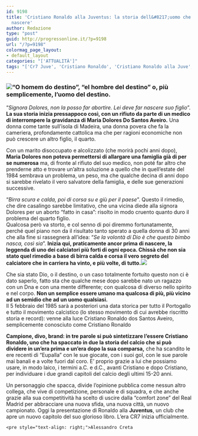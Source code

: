 ```yaml
---
id: 9198
title: 'Cristiano Ronaldo alla Juventus: la storia dell&#8217;uomo che non doveva
  nascere'
author: Redazione
type: "post"
guid: http://progressonline.it/?p=9198
url: "/?p=9198"
colormag_page_layout:
- default_layout
categories: "['ATTUALITÀ']"
tags: "['Cr7 Juve', 'Cristiano Ronaldo', 'Cristiano Ronaldo alla Juve', 'Juve', 'Juventus', 'presentazione Cristiano Ronaldo', 'Ronaldo', 'Ronaldo Juventus']"
---
```


### ![](https://progressonline.it/wp-content/uploads/2018/07/Cristiano-Ronaldo-Juventus-640x640-300x300.jpg)“O homem do destino”, “el hombre del destino” o, più semplicemente, l’uomo del destino.

“*Signora Dolores, non la posso far abortire. Lei deve far nascere suo figlio*”. **La sua storia inizia pressappoco così, con un rifiuto da parte di un medico di interrompere la gravidanza di Maria Dolores Do Santos Aveiro.** Una donna come tante sull’isola di Madeira, una donna povera che fa la cameriera, profondamente cattolica ma che per ragioni economiche non può crescere un altro figlio, il quarto.

Con un marito disoccupato e alcolizzato (che morirà pochi anni dopo), **Maria Dolores non poteva permettersi di allargare una famiglia già di per se numerosa** ma, di fronte al rifiuto del suo medico, non poté far altro che prenderne atto e trovare un’altra soluzione a quello che in quell’estate del 1984 sembrava un problema, un peso, ma che qualche decina di anni dopo si sarebbe rivelato il vero salvatore della famiglia, e delle sue generazioni successive.

“*Birra scura e calda, poi di corsa su e giù per il paese*”. Questo il rimedio, che dire casalingo sarebbe limitativo, che una vicina diede alla signora Dolores per un aborto “fatto in casa”: risolto in modo cruento quanto duro il problema del quarto figlio.  
Qualcosa però va storto, e col senno di poi diremmo fortunatamente, perché quel piano non da il risultato tanto sperato a quella donna di 30 anni che alla fine si rassegnerà all’idea: “*Se la volontà di Dio è che questo bimbo nasca, così sia*”. **Inizia qui, praticamente ancor prima di nascere, la leggenda di uno dei calciatori più forti di ogni epoca. Chissà che non sia stato quel rimedio a base di birra calda e corsa il vero segreto del calciatore che in carriera ha vinto, e più volte, di tutto.![](https://progressonline.it/wp-content/uploads/2018/07/cristiano-ronaldo-juventus-inline-300x225.jpg)**

Che sia stato Dio, o il destino, o un caso totalmente fortuito questo non ci è dato saperlo, fatto sta che qualche mese dopo sarebbe nato un ragazzo con un Dna e con una mente differente; con qualcosa di diverso nello spirito e nel corpo. **Non un semplice essere umano ma qualcosa di più, più vicino ad un semidio che ad un uomo qualsiasi.**  
Il 5 febbraio del 1985 sarà a posteriori una data storica per tutto il Portogallo e tutto il movimento calcistico (lo stesso movimento di cui avrebbe riscritto storia e record): venne alla luce Cristiano Ronaldo dos Santos Aveiro, semplicemente conosciuto come Cristiano Ronaldo

**Campione, divo, brand: in tre parole si può sintetizzare l’essere Cristiano Ronaldo, uno che ha spaccato in due la storia del calcio che si può dividere in un’era prima e un’era dopo la sua comparsa,** che ha scandito le ere recenti di “Eupalla” con le sue giocate, con i suoi gol, con le sue parole mai banali e a volte fuori dal coro. E’ proprio grazie a lui che possiamo usare, in modo laico, i termini a.C. e d.C., avanti Cristiano e dopo Cristiano, per individuare i due grandi capitoli del calcio degli ultimi 15-20 anni.

Un personaggio che spacca, divide l’opinione pubblica come nessun altro collega, che vive di competizione, personale e di squadra, e che anche grazie alla sua competitività ha scelto di uscire dalla “comfort zone” del Real Madrid per abbracciare una nuova sfida, una nuova città, un nuovo campionato. Oggi la presentazione di Ronaldo alla **Juventus**, un club che apre un nuovo capitolo del suo glorioso libro. L’era CR7 inizia ufficialmente.

```
<pre style="text-align: right;">Alessandro Creta
```